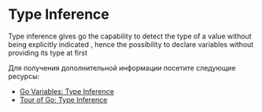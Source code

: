 # Type Inference

Type inference gives go the capability to detect the type of a value without being explicitly indicated , hence the possibility to declare variables without providing its type at first

Для получения дополнительной информации посетите следующие ресурсы:

- [Go Variables: Type Inference](https://www.callicoder.com/golang-variables-zero-values-type-inference/#type-inference)
- [Tour of Go: Type Inference](https://go.dev/tour/basics/14)
